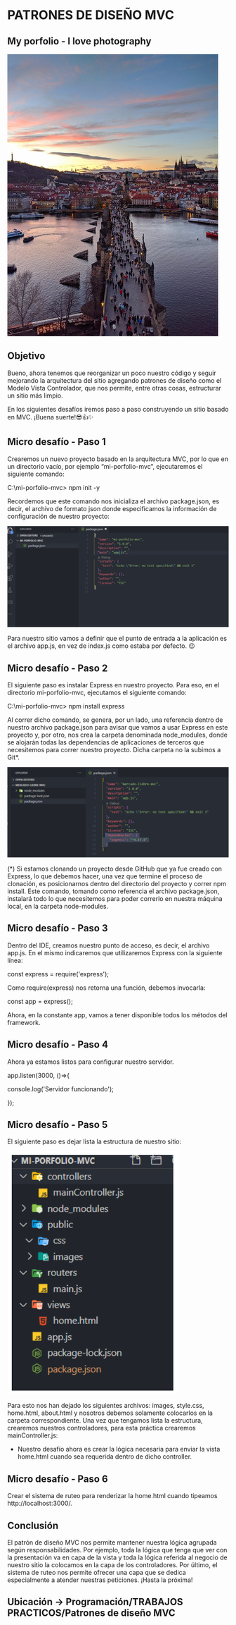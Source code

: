 # PATRONES DE DISEÑO MVC

## **My porfolio - I love photography**

![img](public/images/prague.jpg)

## Objetivo
Bueno, ahora tenemos que reorganizar un poco nuestro código y seguir mejorando la
arquitectura del sitio agregando patrones de diseño como el Modelo Vista Controlador,
que nos permite, entre otras cosas, estructurar un sitio más limpio.

En los siguientes desafíos iremos paso a paso construyendo un sitio basado en MVC.
¡Buena suerte!😎👍✨

## Micro desafío - Paso 1
Crearemos un nuevo proyecto basado en la arquitectura MVC, por lo que en un
directorio vacío, por ejemplo “mi-porfolio-mvc”, ejecutaremos el siguiente comando:

C:\mi-porfolio-mvc> npm init -y

Recordemos que este comando nos inicializa el archivo package.json, es decir, el archivo
de formato json donde especificamos la información de configuración de nuestro
proyecto:

![package.json](public/images/captura1.png)

Para nuestro sitio vamos a definir que el punto de entrada a la aplicación es el archivo
app.js, en vez de index.js como estaba por defecto. 😉

## Micro desafío - Paso 2
El siguiente paso es instalar Express en nuestro proyecto. Para eso, en el directorio
mi-porfolio-mvc, ejecutamos el siguiente comando:

C:\mi-porfolio-mvc> npm install express

Al correr dicho comando, se genera, por un lado, una referencia dentro de nuestro
archivo package.json para avisar que vamos a usar Express en este proyecto y, por
otro, nos crea la carpeta denominada node_modules, donde se alojarán todas las
dependencias de aplicaciones de terceros que necesitemos para correr nuestro proyecto.
Dicha carpeta no la subimos a Git*.

![express](public/images/captura2.png)

(*) Si estamos clonando un proyecto desde GitHub que ya fue creado con Express, lo que
debemos hacer, una vez que termine el proceso de clonación, es posicionarnos dentro
del directorio del proyecto y correr npm install. Este comando, tomando como
referencia el archivo package.json, instalará todo lo que necesitemos para poder correrlo
en nuestra máquina local, en la carpeta node-modules.

## Micro desafío - Paso 3
Dentro del IDE, creamos nuestro punto de acceso, es decir, el archivo app.js. En el mismo
indicaremos que utilizaremos Express con la siguiente línea:

const express = require('express');

Como require(express) nos retorna una función, debemos invocarla:

const app = express();

Ahora, en la constante app, vamos a tener disponible todos los métodos del framework.

## Micro desafío - Paso 4
Ahora ya estamos listos para configurar nuestro servidor.

app.listen(3000, ()=>{

console.log('Servidor funcionando');

});

## Micro desafío - Paso 5
El siguiente paso es dejar lista la estructura de nuestro sitio:

![folder](public/images/captura3.png)

Para esto nos han dejado los siguientes archivos: images, style.css, home.html,
about.html y nosotros debemos solamente colocarlos en la carpeta correspondiente.
Una vez que tengamos lista la estructura, crearemos nuestros controladores, para esta
práctica crearemos mainController.js:

- Nuestro desafío ahora es crear la lógica necesaria para enviar la vista
home.html cuando sea requerida dentro de dicho controller.

## Micro desafío - Paso 6
Crear el sistema de ruteo para renderizar la home.html cuando tipeamos
http://localhost:3000/.

## Conclusión
El patrón de diseño MVC nos permite mantener nuestra lógica agrupada según
responsabilidades. Por ejemplo, toda la lógica que tenga que ver con la presentación va
en capa de la vista y toda la lógica referida al negocio de nuestro sitio la colocamos en la
capa de los controladores. Por último, el sistema de ruteo nos permite ofrecer una capa
que se dedica especialmente a atender nuestras peticiones.
¡Hasta la próxima!



## Ubicación -> Programación/TRABAJOS PRACTICOS/Patrones de diseño MVC
